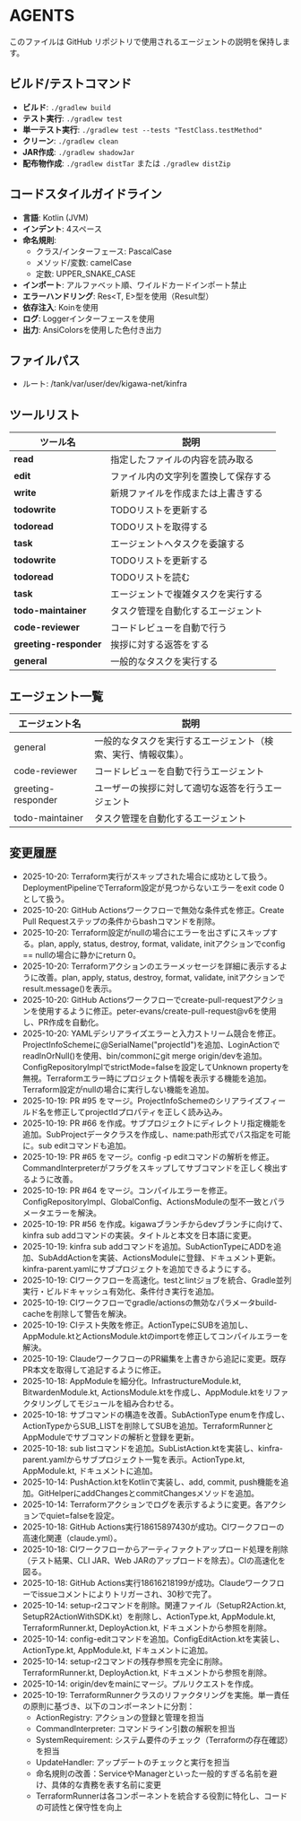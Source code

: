 # AGENTS

このファイルは GitHub リポジトリで使用されるエージェントの説明を保持します。

## ビルド/テストコマンド

- **ビルド**: `./gradlew build`
- **テスト実行**: `./gradlew test`
- **単一テスト実行**: `./gradlew test --tests "TestClass.testMethod"`
- **クリーン**: `./gradlew clean`
- **JAR作成**: `./gradlew shadowJar`
- **配布物作成**: `./gradlew distTar` または `./gradlew distZip`

## コードスタイルガイドライン

- **言語**: Kotlin (JVM)
- **インデント**: 4スペース
- **命名規則**:
  - クラス/インターフェース: PascalCase
  - メソッド/変数: camelCase
  - 定数: UPPER_SNAKE_CASE
- **インポート**: アルファベット順、ワイルドカードインポート禁止
- **エラーハンドリング**: Res<T, E>型を使用（Result型）
- **依存注入**: Koinを使用
- **ログ**: Loggerインターフェースを使用
- **出力**: AnsiColorsを使用した色付き出力

## ファイルパス

* ルート: /tank/var/user/dev/kigawa-net/kinfra

## ツールリスト

| ツール名   | 説明 |
|----------|------|
| **read** | 指定したファイルの内容を読み取る |
| **edit** | ファイル内の文字列を置換して保存する |
| **write** | 新規ファイルを作成または上書きする |
| **todowrite** | TODOリストを更新する |
| **todoread** | TODOリストを取得する |
| **task** | エージェントへタスクを委譲する |
| **todowrite** | TODOリストを更新する |
| **todoread** | TODOリストを読む |
| **task** | エージェントで複雑タスクを実行する |
| **todo-maintainer** | タスク管理を自動化するエージェント |
| **code-reviewer** | コードレビューを自動で行う |
| **greeting-responder** | 挨拶に対する返答をする |
| **general** | 一般的なタスクを実行する |


## エージェント一覧

| エージェント名            | 説明                              |
|--------------------|---------------------------------|
| general            | 一般的なタスクを実行するエージェント（検索、実行、情報収集）。 |
| code-reviewer      | コードレビューを自動で行うエージェント             |
| greeting-responder | ユーザーの挨拶に対して適切な返答を行うエージェント       |
| todo-maintainer    | タスク管理を自動化するエージェント |

## 変更履歴
- 2025-10-20: Terraform実行がスキップされた場合に成功として扱う。DeploymentPipelineでTerraform設定が見つからないエラーをexit code 0として扱う。
- 2025-10-20: GitHub Actionsワークフローで無効な条件式を修正。Create Pull Requestステップの条件からbashコマンドを削除。
- 2025-10-20: Terraform設定がnullの場合にエラーを出さずにスキップする。plan, apply, status, destroy, format, validate, initアクションでconfig == nullの場合に静かにreturn 0。
- 2025-10-20: Terraformアクションのエラーメッセージを詳細に表示するように改善。plan, apply, status, destroy, format, validate, initアクションでresult.message()を表示。
- 2025-10-20: GitHub Actionsワークフローでcreate-pull-requestアクションを使用するように修正。peter-evans/create-pull-request@v6を使用し、PR作成を自動化。
- 2025-10-20: YAMLデシリアライズエラーと入力ストリーム競合を修正。ProjectInfoSchemeに@SerialName("projectId")を追加、LoginActionでreadlnOrNull()を使用、bin/commonにgit merge origin/devを追加。ConfigRepositoryImplでstrictMode=falseを設定してUnknown propertyを無視。Terraformエラー時にプロジェクト情報を表示する機能を追加。Terraform設定がnullの場合に実行しない機能を追加。
- 2025-10-19: PR #95 をマージ。ProjectInfoSchemeのシリアライズフィールド名を修正してprojectIdプロパティを正しく読み込み。
- 2025-10-19: PR #66 を作成。サブプロジェクトにディレクトリ指定機能を追加。SubProjectデータクラスを作成し、name:path形式でパス指定を可能に。sub editコマンドも追加。
- 2025-10-19: PR #65 をマージ。config -p editコマンドの解析を修正。CommandInterpreterがフラグをスキップしてサブコマンドを正しく検出するように改善。
- 2025-10-19: PR #64 をマージ。コンパイルエラーを修正。ConfigRepositoryImpl、GlobalConfig、ActionsModuleの型不一致とパラメータエラーを解決。
- 2025-10-19: PR #56 を作成。kigawaブランチからdevブランチに向けて、kinfra sub addコマンドの実装。タイトルと本文を日本語に変更。
- 2025-10-19: kinfra sub addコマンドを追加。SubActionTypeにADDを追加、SubAddActionを実装、ActionsModuleに登録、ドキュメント更新。kinfra-parent.yamlにサブプロジェクトを追加できるようにする。
- 2025-10-19: CIワークフローを高速化。testとlintジョブを統合、Gradle並列実行・ビルドキャッシュ有効化、条件付き実行を追加。
- 2025-10-19: CIワークフローでgradle/actionsの無効なパラメータbuild-cacheを削除して警告を解決。
- 2025-10-19: CIテスト失敗を修正。ActionTypeにSUBを追加し、AppModule.ktとActionsModule.ktのimportを修正してコンパイルエラーを解決。
- 2025-10-19: ClaudeワークフローのPR編集を上書きから追記に変更。既存PR本文を取得して追記するように修正。
- 2025-10-18: AppModuleを細分化。InfrastructureModule.kt, BitwardenModule.kt, ActionsModule.ktを作成し、AppModule.ktをリファクタリングしてモジュールを組み合わせる。
- 2025-10-18: サブコマンドの構造を改善。SubActionType enumを作成し、ActionTypeからSUB_LISTを削除してSUBを追加。TerraformRunnerとAppModuleでサブコマンドの解析と登録を更新。
- 2025-10-18: sub listコマンドを追加。SubListAction.ktを実装し、kinfra-parent.yamlからサブプロジェクト一覧を表示。ActionType.kt, AppModule.kt, ドキュメントに追加。
- 2025-10-14: PushAction.ktをKotlinで実装し、add, commit, push機能を追加。GitHelperにaddChangesとcommitChangesメソッドを追加。
- 2025-10-14: Terraformアクションでログを表示するように変更。各アクションでquiet=falseを設定。
- 2025-10-18: GitHub Actions実行18615897430が成功。CIワークフローの高速化関連（claude.yml）。
- 2025-10-18: CIワークフローからアーティファクトアップロード処理を削除（テスト結果、CLI JAR、Web JARのアップロードを除去）。CIの高速化を図る。
- 2025-10-18: GitHub Actions実行18616218199が成功。Claudeワークフローでissueコメントによりトリガーされ、30秒で完了。
- 2025-10-14: setup-r2コマンドを削除。関連ファイル（SetupR2Action.kt, SetupR2ActionWithSDK.kt）を削除し、ActionType.kt, AppModule.kt, TerraformRunner.kt, DeployAction.kt, ドキュメントから参照を削除。
- 2025-10-14: config-editコマンドを追加。ConfigEditAction.ktを実装し、ActionType.kt, AppModule.kt, ドキュメントに追加。
- 2025-10-14: setup-r2コマンドの残存参照を完全に削除。TerraformRunner.kt, DeployAction.kt, ドキュメントから参照を削除。
- 2025-10-14: origin/devをmainにマージ。プルリクエストを作成。
- 2025-10-19: TerraformRunnerクラスのリファクタリングを実施。単一責任の原則に基づき、以下のコンポーネントに分割：
  - ActionRegistry: アクションの登録と管理を担当
  - CommandInterpreter: コマンドライン引数の解釈を担当
  - SystemRequirement: システム要件のチェック（Terraformの存在確認）を担当
  - UpdateHandler: アップデートのチェックと実行を担当
  - 命名規則の改善：ServiceやManagerといった一般的すぎる名前を避け、具体的な責務を表す名前に変更
  - TerraformRunnerは各コンポーネントを統合する役割に特化し、コードの可読性と保守性を向上
